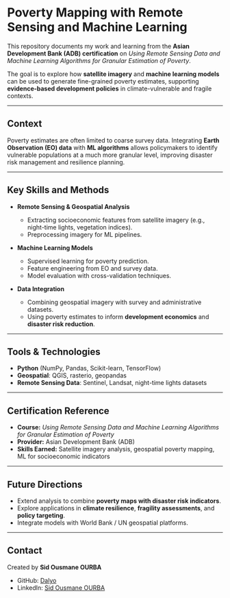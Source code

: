 # Poverty Mapping with Remote Sensing and Machine Learning  

This repository documents my work and learning from the **Asian Development Bank (ADB) certification** on *Using Remote Sensing Data and Machine Learning Algorithms for Granular Estimation of Poverty*.  

The goal is to explore how **satellite imagery** and **machine learning models** can be used to generate fine-grained poverty estimates, supporting **evidence-based development policies** in climate-vulnerable and fragile contexts.  

---

## Context  
Poverty estimates are often limited to coarse survey data. Integrating **Earth Observation (EO) data** with **ML algorithms** allows policymakers to identify vulnerable populations at a much more granular level, improving disaster risk management and resilience planning.  

---

## Key Skills and Methods  
- **Remote Sensing & Geospatial Analysis**  
  - Extracting socioeconomic features from satellite imagery (e.g., night-time lights, vegetation indices).  
  - Preprocessing imagery for ML pipelines.  

- **Machine Learning Models**  
  - Supervised learning for poverty prediction.  
  - Feature engineering from EO and survey data.  
  - Model evaluation with cross-validation techniques.  

- **Data Integration**  
  - Combining geospatial imagery with survey and administrative datasets.  
  - Using poverty estimates to inform **development economics** and **disaster risk reduction**.  

---

## Tools & Technologies  
- **Python** (NumPy, Pandas, Scikit-learn, TensorFlow)  
- **Geospatial**: QGIS, rasterio, geopandas  
- **Remote Sensing Data**: Sentinel, Landsat, night-time lights datasets  

---

## Certification Reference  
- **Course:** *Using Remote Sensing Data and Machine Learning Algorithms for Granular Estimation of Poverty*  
- **Provider:** Asian Development Bank (ADB)  
- **Skills Earned:** Satellite imagery analysis, geospatial poverty mapping, ML for socioeconomic indicators  

---

## Future Directions  
- Extend analysis to combine **poverty maps with disaster risk indicators**.  
- Explore applications in **climate resilience**, **fragility assessments**, and **policy targeting**.  
- Integrate models with World Bank / UN geospatial platforms.  

---

## Contact  
Created by **Sid Ousmane OURBA**  
- GitHub: [Dalyo](https://github.com/dalyo)  
- LinkedIn: [Sid Ousmane OURBA](https://www.linkedin.com/in/dalyo-sid-ousmane-ourba-b81474122/)  
